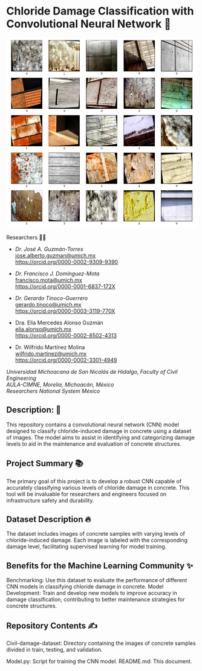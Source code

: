 # Chloride Damage Classification with Convolutional Neural Network 🏫
![](Samples.png)

Researchers 🧑‍🔬
- *Dr. José A. Guzmán-Torres* <br />
jose.alberto.guzman@umich.mx <br />
https://orcid.org/0000-0002-9309-9390

- *Dr. Francisco J. Domínguez-Mota* <br />
francisco.mota@umich.mx <br />
https://orcid.org/0000-0001-6837-172X
- *Dr. Gerardo Tinoco-Guerrero* <br />
gerardo.tinoco@umich.mx <br />
https://orcid.org/0000-0003-3119-770X
- Dra. Elia Mercedes Alonso Guzmán <br />
elia.alonso@umich.mx <br />
https://orcid.org/0000-0002-8502-4313
- Dr. Wilfrido Martínez Molina <br />
wilfrido.martinez@umich.mx <br />
https://orcid.org/0000-0002-3301-4949

*Universidad Michoacana de San Nicolás de Hidalgo, Faculty of Civil Engineering* <br />
*AULA-CIMNE, Morelia, Michoacán, México* <br />
*Researchers National System México*

## Description: 📝
This repository contains a convolutional neural network (CNN) model designed to classify chloride-induced damage in concrete using a dataset of images. The model aims to assist in identifying and categorizing damage levels to aid in the maintenance and evaluation of concrete structures.

## Project Summary 📚
The primary goal of this project is to develop a robust CNN capable of accurately classifying various levels of chloride damage in concrete. This tool will be invaluable for researchers and engineers focused on infrastructure safety and durability.

## Dataset Description 🔥
The dataset includes images of concrete samples with varying levels of chloride-induced damage. Each image is labeled with the corresponding damage level, facilitating supervised learning for model training.

## Benefits for the Machine Learning Community ✨
Benchmarking: Use this dataset to evaluate the performance of different CNN models in classifying chloride damage in concrete.
Model Development: Train and develop new models to improve accuracy in damage classification, contributing to better maintenance strategies for concrete structures.

## Repository Contents ✍️
Civil-damage-dataset: Directory containing the images of concrete samples divided in train, testing, and validation.

Model.py: Script for training the CNN model.
README.md: This document.
